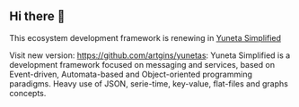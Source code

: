 ## Hi there 👋

This ecosystem development framework is renewing in [Yuneta Simplified](https://github.com/artgins/yunetas)


<!--

**Here are some ideas to get you started:**

🙋‍♀️ A short introduction - what is your organization all about?
🌈 Contribution guidelines - how can the community get involved?
👩‍💻 Useful resources - where can the community find your docs? Is there anything else the community should know?
🍿 Fun facts - what does your team eat for breakfast?
🧙 Remember, you can do mighty things with the power of [Markdown](https://docs.github.com/github/writing-on-github/getting-started-with-writing-and-formatting-on-github/basic-writing-and-formatting-syntax)
-->
Visit new version: https://github.com/artgins/yunetas: Yuneta Simplified is a development framework focused on messaging and services, based on Event-driven, Automata-based and Object-oriented programming paradigms. Heavy use of JSON, serie-time, key-value, flat-files and graphs concepts.
